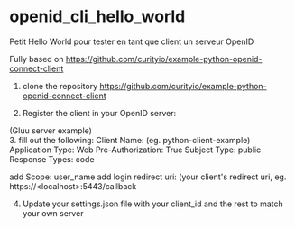 # openid_cli_hello_world
Petit Hello World pour tester en tant que client un serveur OpenID

Fully based on https://github.com/curityio/example-python-openid-connect-client

1. clone the repository https://github.com/curityio/example-python-openid-connect-client

2. Register the client in your OpenID server:

(Gluu server example)<br>
3. fill out the following:
  Client Name: (eg. python-client-example)
  Application Type: Web
  Pre-Authorization: True
  Subject Type: public
  Response Types: code
  
  add Scope: user_name
  add login redirect uri: (your client's redirect uri, eg. https://\<localhost\>:5443/callback
  
4. Update your settings.json file with your client_id and the rest to match your own server

